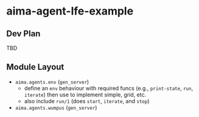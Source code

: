 # aima-agent-lfe-example

## Dev Plan

TBD

## Module Layout

* ``aima.agents.env`` (``gen_server``)
  * define an ``env`` behaviour with required funcs (e.g., ``print-state``, ``run``, ``iterate``) then use to implement simple, grid, etc. 
  * also include ``run/1`` (does ``start``, ``iterate``, and ``stop``)  
* ``aima.agents.wumpus`` (``gen_server``)
